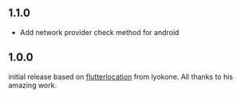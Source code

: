 ## 1.1.0

- Add network provider check method for android

## 1.0.0

initial release based on [flutterlocation](https://github.com/Lyokone/flutterlocation) from lyokone. All thanks to his amazing work.
